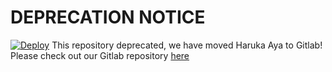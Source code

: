 # DEPRECATION NOTICE
[![Deploy](https://www.herokucdn.com/deploy/button.svg)](https://heroku.com/deploy?)
This repository deprecated, we have moved Haruka Aya to Gitlab! Please check out our Gitlab repository [here](https://gitlab.com/RealAkito/HarukaAya)
